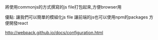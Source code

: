 將使用commonjs的方式撰寫的js file打包起來,方便browser用

優點:
讓我們可以簡單的模組化js file
讓前端的js也可以使用npm的packages
方便開發react

http://webpack.github.io/docs/configuration.html


